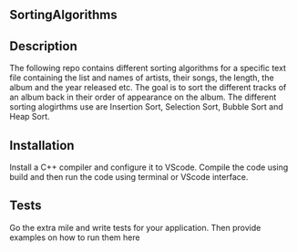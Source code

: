 ## SortingAlgorithms

## Description

The following repo contains different sorting algorithms for a specific text file containing the list and names of artists, their songs, the length, the album and the year released etc. The goal is to sort the different tracks of an album back in their order of appearance on the album. The different sorting alogirthms use are Insertion Sort, Selection Sort, Bubble Sort and Heap Sort.


## Installation

Install a C++ compiler and configure it to VScode. Compile the code using build and then run the code using terminal or VScode interface.


## Tests

Go the extra mile and write tests for your application. Then provide examples on how to run them here
